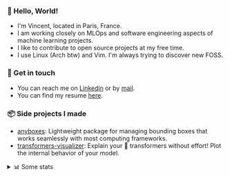 ### 👋 Hello, World!

- I'm Vincent, located in Paris, France.
- I am working closely on MLOps and software engineering aspects of machine learning projects.
- I like to contribute to open source projects at my free time.
- I use Linux (Arch btw) and Vim. I'm always trying to discover new FOSS.

### 🔗 Get in touch

- You can reach me on [Linkedin](https://www.linkedin.com/in/vincent-duchauffour-3a9641155/) or by [mail](mailto:vincent.duchauffour@proton.me).
- You can find my resume [here](https://raw.githubusercontent.com/VDuchauffour/resume/main/resume.pdf).

### 📦 Side projects I made

- [anyboxes](https://github.com/VDuchauffour/anyboxes): Lightweight package for managing bounding boxes that works seamlessly with most computing frameworks.
- [transformers-visualizer](https://github.com/VDuchauffour/transformers-visualizer): Explain your 🤗 transformers without effort! Plot the internal behavior of your model. 

<details><summary>📊 Some stats</summary>  
  
<p align="center">
  <img alt="VDuchauffour's github stats" src="https://github-readme-stats.vercel.app/api?username=VDuchauffour&include_all_commits=true&show_icons=true&theme=react"/>
  <br />
  <img alt="VDuchauffour's streak stats" src="https://streak-stats.demolab.com?user=VDuchauffour&theme=react"/>
  <br />
  <img alt="VDuchauffour's language stats" src="https://github-readme-stats.vercel.app/api/top-langs/?username=VDuchauffour&count_private=true&include_all_commits=true&show_icons=true&layout=compact&theme=react"/>
  <!--   <br />
  <img alt="VDuchauffour's Wakatime stats" src="https://github-readme-stats.vercel.app/api/wakatime?username=VDuchauffour&theme=react"/> -->
</p>

#### 🧭 Wakatime stats
<!--START_SECTION:waka-->
![Code Time](http://img.shields.io/badge/Code%20Time-1%2C802%20hrs-blue)

![Lines of code](https://img.shields.io/badge/From%20Hello%20World%20I%27ve%20Written-4.5%20million%20lines%20of%20code-blue)

**🐱 My GitHub Data** 

> 📦 973.6 kB Used in GitHub's Storage 
 > 
> 🏆 466 Contributions in the Year 2024
 > 
> 🚫 Not Opted to Hire
 > 
> 📜 9 Public Repositories 
 > 
> 🔑 2 Private Repositories 
 > 
**I'm an Early 🐤** 

```text
🌞 Morning                327 commits         ██░░░░░░░░░░░░░░░░░░░░░░░   07.83 % 
🌆 Daytime                2201 commits        █████████████░░░░░░░░░░░░   52.73 % 
🌃 Evening                1260 commits        ████████░░░░░░░░░░░░░░░░░   30.19 % 
🌙 Night                  386 commits         ██░░░░░░░░░░░░░░░░░░░░░░░   09.25 % 
```
📅 **I'm Most Productive on Monday** 

```text
Monday                   943 commits         ██████░░░░░░░░░░░░░░░░░░░   22.59 % 
Tuesday                  709 commits         ████░░░░░░░░░░░░░░░░░░░░░   16.99 % 
Wednesday                696 commits         ████░░░░░░░░░░░░░░░░░░░░░   16.67 % 
Thursday                 783 commits         █████░░░░░░░░░░░░░░░░░░░░   18.76 % 
Friday                   653 commits         ████░░░░░░░░░░░░░░░░░░░░░   15.64 % 
Saturday                 95 commits          █░░░░░░░░░░░░░░░░░░░░░░░░   02.28 % 
Sunday                   295 commits         ██░░░░░░░░░░░░░░░░░░░░░░░   07.07 % 
```


📊 **This Week I Spent My Time On** 

```text
💬 Programming Languages: 
Python                   34 hrs 21 mins      ██████████████████░░░░░░░   73.35 % 
Other                    5 hrs 29 mins       ███░░░░░░░░░░░░░░░░░░░░░░   11.72 % 
C++                      2 hrs 6 mins        █░░░░░░░░░░░░░░░░░░░░░░░░   04.50 % 
XML                      2 hrs               █░░░░░░░░░░░░░░░░░░░░░░░░   04.30 % 
TOML                     1 hr 25 mins        █░░░░░░░░░░░░░░░░░░░░░░░░   03.05 % 
```


 Last Updated on 14/05/2024 00:39:09 UTC
<!--END_SECTION:waka-->
</details>
